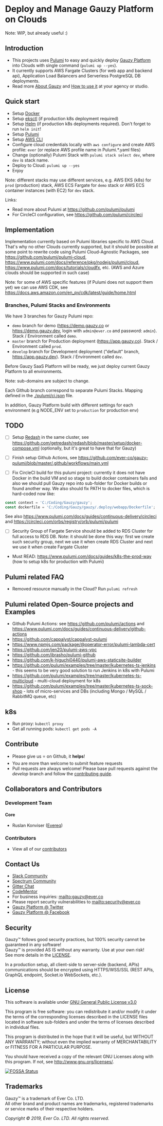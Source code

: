 # Deploy and Manage Gauzy Platform on Clouds

Note: WIP, but already useful :)

## Introduction

-   This projects uses [Pulumi](https://www.pulumi.com) to easy and quickly deploy [Gauzy Platform](https://github.com/ever-co/gauzy) into Clouds with single command (`pulumi up --yes`).
-   It currently supports AWS Fargate Clusters (for web app and backend api), Application Load Balancers and Serverless PostgreSQL DB deployments.
-   Read more [About Gauzy](https://github.com/ever-co/gauzy/wiki/About-Gauzy) and [How to use it](https://github.com/ever-co/gauzy/wiki/How-to-use-Gauzy) at your agency or studio.

## Quick start

-   Setup [Docker](https://docs.docker.com/install)
-   Setup [eksctl](https://docs.aws.amazon.com/en_pv/eks/latest/userguide/getting-started-eksctl.html) (if production k8s deployment required)
-   Setup [Helm](https://helm.sh/docs/using_helm/#installing-helm) (if production k8s deployments required). Don't forget to run `helm init`!
-   Setup [Pulumi](https://www.pulumi.com/docs/reference/install)
-   Setup [AWS CLI](https://docs.aws.amazon.com/en_pv/cli/latest/userguide/cli-chap-install.html)
-   Configure cloud credentials locally with `aws configure` and create AWS profile: `ever` (or replace AWS profile name in Pulumi.\*.yaml files)
-   Change (optionally) Pulumi Stack with `pulumi stack select dev`, where `dev` is stack name.
-   Deploy to Cloud: `pulumi up --yes`
-   Enjoy

Note: different stacks may use different services, e.g. AWS EKS (k8s) for `prod` (production) stack, AWS ECS Fargate for `demo` stack or AWS ECS container instances (with EC2) for `dev` stack.

Links:

-   Read more about Pulumi at <https://github.com/pulumi/pulumi>
-   For CircleCI configuration, see <https://github.com/pulumi/circleci>

## Implementation

Implementation currently based on Pulumi libraries specific to AWS Cloud.
That's why no other Clouds currently supported, but it should be possible at some point to rewrite code using Pulumi Cloud-Agnostic Packages,
see <https://github.com/pulumi/pulumi-cloud>, <https://www.pulumi.com/docs/reference/pkg/nodejs/pulumi/cloud>, <https://www.pulumi.com/docs/tutorials/cloudfx>, etc.
(AWS and Azure clouds should be supported in such case)

Note: for some of AWS specific features (if Pulumi does not support them yet) we can use AWS CDK, see <https://docs.aws.amazon.com/en_pv/cdk/latest/guide/home.html>

### Branches, Pulumi Stacks and Environments

We have 3 branches for Gauzy Pulumi repo:

-   `demo` branch for demo (<https://demo.gauzy.co> or <https://demo.gauzy.dev>, login with `admin@ever.co` and password: `admin`). Stack / Environment called `demo`.
-   `master` branch for Production deployment (<https://app.gauzy.co>). Stack / Environment called `prod`.
-   `develop` branch for Development deployment ("default" branch, <https://app.gauzy.dev>). Stack / Environment called `dev`.

Before Gauzy SaaS Platform will be ready, we just deploy current Gauzy Platform to all environments.

Note: sub-domains are subject to change.

Each Github branch correspond to separate Pulumi Stacks.
Mapping defined in the [./pulumi/ci.json](https://github.com/ever-co/gauzy-pulumi/blob/develop/.pulumi/ci.json) file.

In addition, Gauzy Platform build with different settings for each environment (e.g NODE_ENV set to `production` for production env)

## TODO

-   [ ] Setup [Redash](https://github.com/getredash/redash) in the same cluster, see <https://github.com/getredash/redash/blob/master/setup/docker-compose.yml> (optionally, but it's great to have that for Gauzy)

-   [ ] Finish setup Github Actions, see <https://github.com/ever-co/gauzy-pulumi/blob/master/.github/workflows/main.yml>

-   [ ] Fix CircleCI build for this pulumi project: currently it does not have Docker in the build VM and so stage to build docker containers fails and also we should pull Gauzy repo into sub-folder for Docker builds or found another way. We also should fix PATH to docker files, which is hard-coded now like:

```typescript
const context = 'C:/Coding/Gauzy/gauzy';
const dockerfile = 'C:/Coding/Gauzy/gauzy/.deploy/webapp/Dockerfile';
```

See also <https://www.pulumi.com/docs/guides/continuous-delivery/circleci> and <https://circleci.com/orbs/registry/orb/pulumi/pulumi>

-   [ ] Security Group of Fargate Service should be added to RDS Cluster for full access to RDS DB. Note: it should be done this way: first we create such security group, next we use it when create RDS Cluster and next we use it when create Fargate Cluster

-   Must READ: <https://www.pulumi.com/docs/guides/k8s-the-prod-way> (how to setup k8s for production with Pulumi)

## Pulumi related FAQ

-   Removed resource manually in the Cloud? Run `pulumi refresh`

## Pulumi related Open-Source projects and Examples

-   Github Pulumi Actions: see <https://github.com/pulumi/actions> and <https://www.pulumi.com/docs/guides/continuous-delivery/github-actions>
-   <https://github.com/cappalyst/cappalyst-pulumi>
-   <https://www.npmjs.com/package/@operator-error/pulumi-lambda-cert>
-   <https://github.com/jen20/pulumi-aws-vpc>
-   <https://github.com/ibrasho/pulumi-github>
-   <https://github.com/k-higuchi0440/pulumi-aws-staticsite-builder>
-   <https://github.com/pulumi/examples/tree/master/kubernetes-ts-jenkins> - this seems to be very good solution to run Jenkins in k8s with Pulumi
-   <https://github.com/pulumi/examples/tree/master/kubernetes-ts-multicloud> - multi-cloud deployment for k8s
-   <https://github.com/pulumi/examples/tree/master/kubernetes-ts-sock-shop> - lots of micro-services and DBs (including Mongo / MySQL / RabbitMQ queue, etc)

## k8s

-   Run proxy: `kubectl proxy`
-   Get all running pods: `kubectl get pods -A`

## Contribute

-   Please give us :star: on Github, it **helps**!
-   You are more than welcome to submit feature requests
-   Pull requests are always welcome! Please base pull requests against the _develop_ branch and follow the [contributing guide](.github/CONTRIBUTING.md).

## Collaborators and Contributors

### Development Team

#### Core

-   Ruslan Konviser ([Evereq](https://github.com/evereq))

### Contributors

-   View all of our [contributors](https://github.com/ever-co/gauzy/graphs/contributors)

## Contact Us

-   [Slack Community](https://join.slack.com/t/gauzy/shared_invite/enQtNzc5MTA5MDUwODg2LTI0MGEwYTlmNWFlNzQzMzBlOWExNTk0NzAyY2IwYWYwMzZjMTliYjMwNDI3NTJmYmM4MDQ4NDliMDNiNDY1NWU)
-   [Spectrum Community](https://spectrum.chat/gauzy)
-   [Gitter Chat](https://gitter.im/ever-co/gauzy)
-   [CodeMentor](https://www.codementor.io/evereq)
-   For business inquiries: <mailto:gauzy@ever.co>
-   Please report security vulnerabilities to <mailto:security@ever.co>
-   [Gauzy Platform @ Twitter](https://twitter.com/gauzyplatform)
-   [Gauzy Platform @ Facebook](https://www.facebook.com/gauzyplatform)

## Security

Gauzy™ follows good security practices, but 100% security cannot be guaranteed in any software!  
Gauzy™ is provided AS IS without any warranty. Use at your own risk!  
See more details in the [LICENSE](LICENSE).

In a production setup, all client-side to server-side (backend, APIs) communications should be encrypted using HTTPS/WSS/SSL (REST APIs, GraphQL endpoint, Socket.io WebSockets, etc.).

## License

This software is available under [GNU General Public License v3.0](https://www.gnu.org/licenses/gpl-3.0.txt)

This program is free software: you can redistribute it and/or modify it under the terms of the corresponding licenses described in the LICENSE files located in software sub-folders and under the terms of licenses described in individual files.

This program is distributed in the hope that it will be useful, but WITHOUT ANY WARRANTY; without even the implied warranty of MERCHANTABILITY or FITNESS FOR A PARTICULAR PURPOSE.

You should have received a copy of the relevant GNU Licenses along with this program. If not, see http://www.gnu.org/licenses/.

[![FOSSA Status](https://app.fossa.io/api/projects/git%2Bgithub.com%2Fever-co%2Fgauzy-pulumi.svg?type=large)](https://app.fossa.io/projects/git%2Bgithub.com%2Fever-co%2Fgauzy-pulumi?ref=badge_large)

## Trademarks

Gauzy™ is a trademark of Ever Co. LTD.  
All other brand and product names are trademarks, registered trademarks or service marks of their respective holders.

_Copyright © 2019, Ever Co. LTD. All rights reserved._
